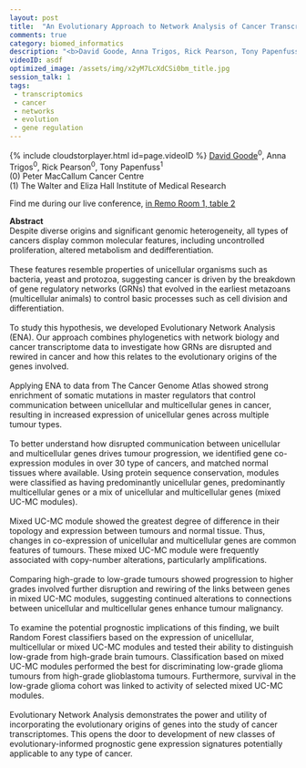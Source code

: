 ```yaml
---
layout: post
title:  "An Evolutionary Approach to Network Analysis of Cancer Transcriptomes Reveals Common Indicators of Enhanced Malignancy Across a Range of Solid Tumours"
comments: true
category: biomed_informatics
description: "<b>David Goode, Anna Trigos, Rick Pearson, Tony Papenfuss</b><br/>Despite diverse origins and significant genomic he..."
videoID: asdf
optimized_image: /assets/img/x2yM7LcXdCSi0bm_title.jpg
session_talk: 1
tags:
 - transcriptomics
 - cancer
 - networks
 - evolution
 - gene regulation
---
```

{% include cloudstorplayer.html id=page.videoID %}
<u>David Goode</u><sup>0</sup>, Anna Trigos<sup>0</sup>, Rick Pearson<sup>0</sup>, Tony Papenfuss<sup>1</sup><br/>
\(0\) Peter MacCallum Cancer Centre<br/>
\(1\) The Walter and Eliza Hall Institute of Medical Research

Find me during our live conference, [in Remo Room 1, table 2](https://remo.co)

<b>Abstract</b><br/>
Despite diverse origins and significant genomic heterogeneity, all types of cancers display common molecular features, including uncontrolled proliferation, altered metabolism and dedifferentiation.<br/><br/>These features resemble properties of unicellular organisms such as bacteria, yeast and protozoa, suggesting cancer is driven by the breakdown of gene regulatory networks \(GRNs\) that evolved in the earliest metazoans \(multicellular animals\) to control basic processes such as cell division and differentiation.<br/><br/>To study this hypothesis, we developed Evolutionary Network Analysis \(ENA\). Our approach combines phylogenetics with network biology and cancer transcriptome data to investigate how GRNs are disrupted and rewired in cancer and how this relates to the evolutionary origins of the genes involved. <br/><br/>Applying ENA to data from The Cancer Genome Atlas showed strong enrichment of somatic mutations in master regulators that control communication between unicellular and multicellular genes in cancer, resulting in increased expression of unicellular genes across multiple tumour types.<br/><br/>To better understand how disrupted communication between unicellular and multicellular genes drives tumour progression, we identified gene co-expression modules in over 30 type of cancers, and matched normal tissues where available.  Using protein sequence conservation, modules were classified as having predominantly unicellular genes, predominantly multicellular genes or a mix of unicellular and multicellular genes \(mixed UC-MC modules\).<br/><br/>Mixed UC-MC module showed the greatest degree of difference in their topology and expression between tumours and normal tissue. Thus, changes in co-expression of unicellular and multicellular genes are common features of tumours. These mixed UC-MC module were frequently associated with copy-number alterations, particularly amplifications.<br/><br/>Comparing high-grade to low-grade tumours showed progression to higher grades involved further disruption and rewiring of the links between genes in mixed UC-MC modules, suggesting continued alterations to connections between unicellular and multicellular genes enhance tumour malignancy.<br/><br/>To examine the potential prognostic implications of this finding, we built Random Forest classifiers based on the expression of unicellular, multicellular or mixed UC-MC modules and tested their ability to distinguish low-grade from high-grade brain tumours. Classification based on mixed UC-MC modules performed the best for discriminating low-grade glioma tumours from high-grade glioblastoma tumours. Furthermore, survival in the low-grade glioma cohort was linked to activity of selected mixed UC-MC modules.<br/><br/>Evolutionary Network Analysis demonstrates the power and utility of incorporating the evolutionary origins of genes into the study of cancer transcriptomes.  This opens the door to development of new classes of evolutionary-informed prognostic gene expression signatures potentially applicable to any type of cancer. <br/>
